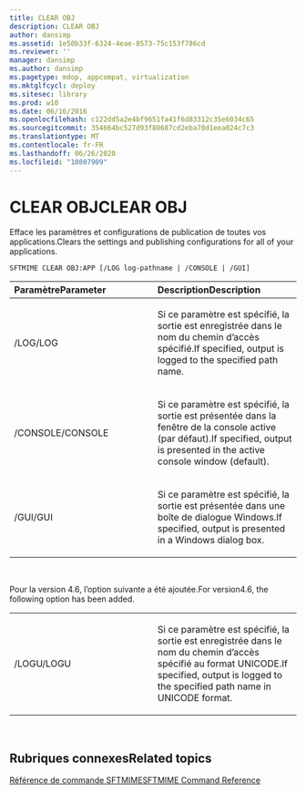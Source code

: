 ```yaml
---
title: CLEAR OBJ
description: CLEAR OBJ
author: dansimp
ms.assetid: 1e50b33f-6324-4eae-8573-75c153f786cd
ms.reviewer: ''
manager: dansimp
ms.author: dansimp
ms.pagetype: mdop, appcompat, virtualization
ms.mktglfcycl: deploy
ms.sitesec: library
ms.prod: w10
ms.date: 06/16/2016
ms.openlocfilehash: c122dd5a2e4bf9651fa41f6d83312c35e6034c65
ms.sourcegitcommit: 354664bc527d93f80687cd2eba70d1eea024c7c3
ms.translationtype: MT
ms.contentlocale: fr-FR
ms.lasthandoff: 06/26/2020
ms.locfileid: "10807909"
---
```

# <span data-ttu-id="9fb82-103">CLEAR OBJ</span><span class="sxs-lookup"><span data-stu-id="9fb82-103">CLEAR OBJ</span></span>


<span data-ttu-id="9fb82-104">Efface les paramètres et configurations de publication de toutes vos applications.</span><span class="sxs-lookup"><span data-stu-id="9fb82-104">Clears the settings and publishing configurations for all of your applications.</span></span>

`SFTMIME CLEAR OBJ:APP [/LOG log-pathname | /CONSOLE | /GUI]`

<table>
<colgroup>
<col width="50%" />
<col width="50%" />
</colgroup>
<thead>
<tr class="header">
<th align="left"><span data-ttu-id="9fb82-105">Paramètre</span><span class="sxs-lookup"><span data-stu-id="9fb82-105">Parameter</span></span></th>
<th align="left"><span data-ttu-id="9fb82-106">Description</span><span class="sxs-lookup"><span data-stu-id="9fb82-106">Description</span></span></th>
</tr>
</thead>
<tbody>
<tr class="odd">
<td align="left"><p><span data-ttu-id="9fb82-107">/LOG</span><span class="sxs-lookup"><span data-stu-id="9fb82-107">/LOG</span></span></p></td>
<td align="left"><p><span data-ttu-id="9fb82-108">Si ce paramètre est spécifié, la sortie est enregistrée dans le nom du chemin d’accès spécifié.</span><span class="sxs-lookup"><span data-stu-id="9fb82-108">If specified, output is logged to the specified path name.</span></span></p></td>
</tr>
<tr class="even">
<td align="left"><p><span data-ttu-id="9fb82-109">/CONSOLE</span><span class="sxs-lookup"><span data-stu-id="9fb82-109">/CONSOLE</span></span></p></td>
<td align="left"><p><span data-ttu-id="9fb82-110">Si ce paramètre est spécifié, la sortie est présentée dans la fenêtre de la console active (par défaut).</span><span class="sxs-lookup"><span data-stu-id="9fb82-110">If specified, output is presented in the active console window (default).</span></span></p></td>
</tr>
<tr class="odd">
<td align="left"><p><span data-ttu-id="9fb82-111">/GUI</span><span class="sxs-lookup"><span data-stu-id="9fb82-111">/GUI</span></span></p></td>
<td align="left"><p><span data-ttu-id="9fb82-112">Si ce paramètre est spécifié, la sortie est présentée dans une boîte de dialogue Windows.</span><span class="sxs-lookup"><span data-stu-id="9fb82-112">If specified, output is presented in a Windows dialog box.</span></span></p></td>
</tr>
</tbody>
</table>

 

<span data-ttu-id="9fb82-113">Pour la version 4.6, l’option suivante a été ajoutée.</span><span class="sxs-lookup"><span data-stu-id="9fb82-113">For version4.6, the following option has been added.</span></span>

<table>
<colgroup>
<col width="50%" />
<col width="50%" />
</colgroup>
<tbody>
<tr class="odd">
<td align="left"><p><span data-ttu-id="9fb82-114">/LOGU</span><span class="sxs-lookup"><span data-stu-id="9fb82-114">/LOGU</span></span></p></td>
<td align="left"><p><span data-ttu-id="9fb82-115">Si ce paramètre est spécifié, la sortie est enregistrée dans le nom du chemin d’accès spécifié au format UNICODE.</span><span class="sxs-lookup"><span data-stu-id="9fb82-115">If specified, output is logged to the specified path name in UNICODE format.</span></span></p></td>
</tr>
</tbody>
</table>

 

## <span data-ttu-id="9fb82-116">Rubriques connexes</span><span class="sxs-lookup"><span data-stu-id="9fb82-116">Related topics</span></span>


[<span data-ttu-id="9fb82-117">Référence de commande SFTMIME</span><span class="sxs-lookup"><span data-stu-id="9fb82-117">SFTMIME Command Reference</span></span>](sftmime--command-reference.md)

 

 





